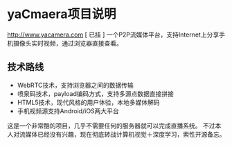 # yaCmaera项目说明 #

http://www.yacamera.com  [ 已挂 ]
一个P2P流媒体平台，支持Internet上分享手机摄像头实时视频，通过浏览器直接查看。

## 技术路线 ##

* WebRTC技术，支持浏览器之间的数据传输
* 喷泉码技术，payload编码方式，支持多源点数据直接拼接
* HTML5技术，现代风格的用户体验，本地多媒体解码
* 手机视频源支持Android/iOS两大平台

这是一个非常酷的项目，几乎不需要任何的服务器就可以完成直播系统。
不过本人对流媒体已经没有兴趣，现在彻底转战计算机视觉＋深度学习，索性开源备忘。




